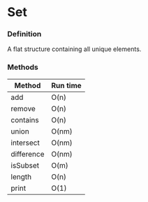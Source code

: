 # Set


### Definition

A flat structure containing all unique elements.


### Methods

Method    | Run time
------    | -------
add       | O(n)
remove    | O(n)
contains  | O(n)
union     | O(nm)
intersect | O(nm)
difference| O(nm)
isSubset  | O(m)
length    | O(n)
print     | O(1)

